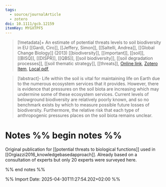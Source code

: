 ```yaml
---
tags:
  - source/journalArticle
  - zotero
doi: 10.1111/gcb.12159
itemKey: MYGXTPF5
---
```

>[!metadata]+
> An estimate of potential threats levels to soil biodiversity in <span style="font-variant:small-caps;">EU</span>
> [[Gardi, Ciro]], [[Jeffery, Simon]], [[Saltelli, Andrea]], 
> [[Global Change Biology]] (2013)
> [[biodiversity]], [[important]], [[soil]], [[BISQ]], [[DISPR]], [[QBS]], [[soil biodiversity]], [[soil degradation processes]], [[soil thematic strategy]], [[threats]], 
> [Online link](https://onlinelibrary.wiley.com/doi/10.1111/gcb.12159), [Zotero Item](zotero://select/library/items/MYGXTPF5), [Local pdf](file://C:/Users/aburg/Documents/references/zotero/storage/P3MZZ8P9/Global%20Change%20Biology%20-%202013%20-%20Gardi%20-%20An%20estimate%20of%20potential%20threats%20levels%20to%20soil%20biodiversity%20in%20EU.pdf), 

>[!abstract]-
>Life within the soil is vital for maintaining life on Earth due to the numerous ecosystem services that it provides. However, there is evidence that pressures on the soil biota are increasing which may undermine some of these ecosystem services. Current levels of belowground biodiversity are relatively poorly known, and so no benchmark exists by which to measure possible future losses of biodiversity. Furthermore, the relative risk that each type of anthropogenic pressures places on the soil biota remains unclear.

# Notes %% begin notes %%
Original publication for [[potential threats to biological functions]] used in [[Orgiazzi2016_knowledgebasedapproach]].
Already based on a consultation of experts but only 20 experts were surveyed here.

%% end notes %%




%% Import Date: 2025-04-30T11:27:54.202+02:00 %%

